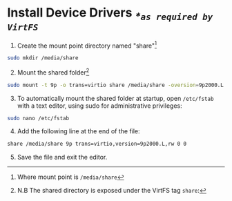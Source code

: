 # Install Device Drivers  _<sub>*`as required by VirtFS`</sub>_

1. Create the mount point directory named "share"[^1]
   [^1]: Where mount point is ```/media/share```
```bash
sudo mkdir /media/share
```
2. Mount the shared folder[^2]
   [^2]: N.B The shared directory is exposed under the VirtFS tag ```share```:
```bash
sudo mount -t 9p -o trans=virtio share /media/share -oversion=9p2000.L
```

3. To automatically mount the shared folder at startup, open `/etc/fstab` with a text editor, using sudo for administrative privileges:
```bash
sudo nano /etc/fstab
```

4. Add the following line at the end of the file:
```bash
share /media/share 9p trans=virtio,version=9p2000.L,rw 0 0
```

5. Save the file and exit the editor.
